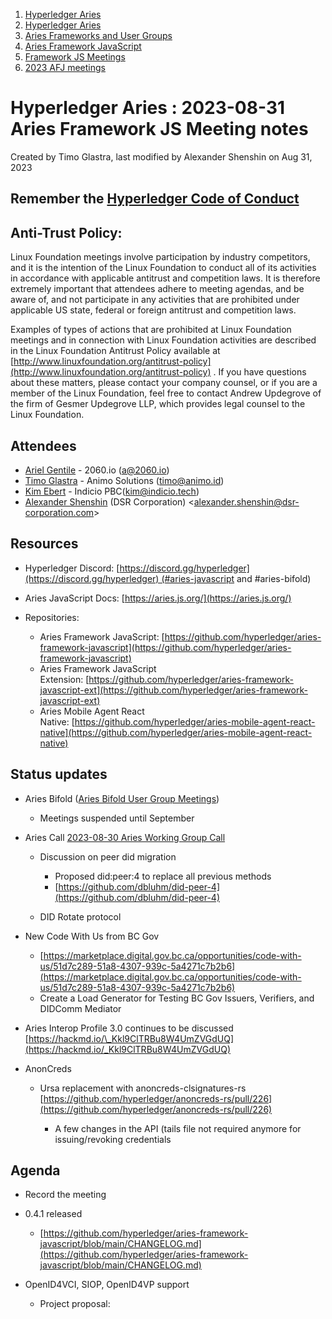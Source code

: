 1. [Hyperledger Aries](index.html)
2. [Hyperledger Aries](Hyperledger-Aries_18481154.html)
3. [Aries Frameworks and User Groups](Aries-Frameworks-and-User-Groups_18481290.html)
4. [Aries Framework JavaScript](Aries-Framework-JavaScript_18482463.html)
5. [Framework JS Meetings](Framework-JS-Meetings_18482467.html)
6. [2023 AFJ meetings](2023-AFJ-meetings_18517262.html)

# Hyperledger Aries : 2023-08-31 Aries Framework JS Meeting notes

Created by Timo Glastra, last modified by Alexander Shenshin on Aug 31, 2023

## Remember the [Hyperledger Code of Conduct](https://lf-hyperledger.atlassian.net/wiki/display/HYP/Hyperledger+Code+of+Conduct)

## Anti-Trust Policy:

Linux Foundation meetings involve participation by industry competitors, and it is the intention of the Linux Foundation to conduct all of its activities in accordance with applicable antitrust and competition laws. It is therefore extremely important that attendees adhere to meeting agendas, and be aware of, and not participate in any activities that are prohibited under applicable US state, federal or foreign antitrust and competition laws.

Examples of types of actions that are prohibited at Linux Foundation meetings and in connection with Linux Foundation activities are described in the Linux Foundation Antitrust Policy available at  [http://www.linuxfoundation.org/antitrust-policy](http://www.linuxfoundation.org/antitrust-policy) . If you have questions about these matters, please contact your company counsel, or if you are a member of the Linux Foundation, feel free to contact Andrew Updegrove of the firm of Gesmer Updegrove LLP, which provides legal counsel to the Linux Foundation.

## Attendees

- [Ariel Gentile](https://lf-hyperledger.atlassian.net/wiki/people/557058:fb1c9202-3b9c-40d0-9223-41e801ce4e6e?ref=confluence) - 2060.io (a@2060.io)
- [Timo Glastra](https://lf-hyperledger.atlassian.net/wiki/people/5f64a069a1048d0069073500?ref=confluence) - Animo Solutions (timo@animo.id)
- [Kim Ebert](https://lf-hyperledger.atlassian.net/wiki/people/5f7247c98d88b30075da15a3?ref=confluence) - Indicio PBC(kim@indicio.tech)
- [Alexander Shenshin](https://lf-hyperledger.atlassian.net/wiki/people/63cf3328c565900ff404dda2?ref=confluence) (DSR Corporation) &lt;alexander.shenshin@dsr-corporation.com&gt;

## Resources

- Hyperledger Discord: [https://discord.gg/hyperledger](https://discord.gg/hyperledger) (#aries-javascript and #aries-bifold)
- Aries JavaScript Docs: [https://aries.js.org/](https://aries.js.org/)
- Repositories:
  
  - Aries Framework JavaScript: [https://github.com/hyperledger/aries-framework-javascript](https://github.com/hyperledger/aries-framework-javascript)
  - Aries Framework JavaScript Extension: [https://github.com/hyperledger/aries-framework-javascript-ext](https://github.com/hyperledger/aries-framework-javascript-ext)
  - Aries Mobile Agent React Native: [https://github.com/hyperledger/aries-mobile-agent-react-native](https://github.com/hyperledger/aries-mobile-agent-react-native)

## Status updates

- Aries Bifold ([Aries Bifold User Group Meetings](Aries-Bifold-User-Group-Meetings_18490725.html))
  
  - Meetings suspended until September
- Aries Call [2023-08-30 Aries Working Group Call](2023-08-30-Aries-Working-Group-Call_18507105.html)
  
  - Discussion on peer did migration
    
    - Proposed did:peer:4 to replace all previous methods
    - [https://github.com/dbluhm/did-peer-4](https://github.com/dbluhm/did-peer-4)
  - DID Rotate protocol
- New Code With Us from BC Gov
  
  - [https://marketplace.digital.gov.bc.ca/opportunities/code-with-us/51d7c289-51a8-4307-939c-5a4271c7b2b6](https://marketplace.digital.gov.bc.ca/opportunities/code-with-us/51d7c289-51a8-4307-939c-5a4271c7b2b6)
  - Create a Load Generator for Testing BC Gov Issuers, Verifiers, and DIDComm Mediator

<!--THE END-->

- Aries Interop Profile 3.0 continues to be discussed [https://hackmd.io/\_Kkl9ClTRBu8W4UmZVGdUQ](https://hackmd.io/_Kkl9ClTRBu8W4UmZVGdUQ)
- AnonCreds
  
  - Ursa replacement with anoncreds-clsignatures-rs [https://github.com/hyperledger/anoncreds-rs/pull/226](https://github.com/hyperledger/anoncreds-rs/pull/226)
    
    - A few changes in the API (tails file not required anymore for issuing/revoking credentials

## Agenda

- Record the meeting
- 0.4.1 released
  
  - [https://github.com/hyperledger/aries-framework-javascript/blob/main/CHANGELOG.md](https://github.com/hyperledger/aries-framework-javascript/blob/main/CHANGELOG.md)
- OpenID4VCI, SIOP, OpenID4VP support
  
  - Project proposal:
